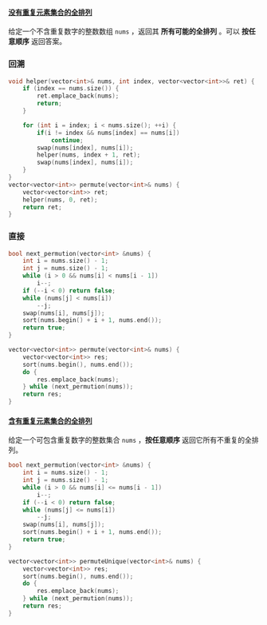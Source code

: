 #### [没有重复元素集合的全排列](https://leetcode-cn.com/problems/VvJkup/)

给定一个不含重复数字的整数数组 `nums` ，返回其 **所有可能的全排列** 。可以 **按任意顺序** 返回答案。



### 回溯

```c++
void helper(vector<int>& nums, int index, vector<vector<int>>& ret) {
	if (index == nums.size()) {
		ret.emplace_back(nums);
		return;
	}

	for (int i = index; i < nums.size(); ++i) {
        if(i != index && nums[index] == nums[i])
            continue;
		swap(nums[index], nums[i]);
		helper(nums, index + 1, ret);
		swap(nums[index], nums[i]);
	}
}
vector<vector<int>> permute(vector<int>& nums) {
	vector<vector<int>> ret;
	helper(nums, 0, ret);
	return ret;
}
```

### 直接

```c++
bool next_permution(vector<int> &nums) {
	int i = nums.size() - 1;
	int j = nums.size() - 1;
	while (i > 0 && nums[i] < nums[i - 1])
		i--;
	if (--i < 0) return false;
	while (nums[j] < nums[i])
		--j;
	swap(nums[i], nums[j]);
	sort(nums.begin() + i + 1, nums.end());
	return true;
}

vector<vector<int>> permute(vector<int>& nums) {
	vector<vector<int>> res;
	sort(nums.begin(), nums.end());
	do {
		res.emplace_back(nums);
	} while (next_permution(nums));
	return res;
}
```

#### [含有重复元素集合的全排列 ](https://leetcode-cn.com/problems/7p8L0Z/)

给定一个可包含重复数字的整数集合 `nums` ，**按任意顺序** 返回它所有不重复的全排列。

```c++
bool next_permution(vector<int> &nums) {
	int i = nums.size() - 1;
	int j = nums.size() - 1;
	while (i > 0 && nums[i] <= nums[i - 1])
		i--;
	if (--i < 0) return false;
	while (nums[j] <= nums[i])
		--j;
	swap(nums[i], nums[j]);
	sort(nums.begin() + i + 1, nums.end());
	return true;
}

vector<vector<int>> permuteUnique(vector<int>& nums) {
	vector<vector<int>> res;
	sort(nums.begin(), nums.end());
	do {
		res.emplace_back(nums);
	} while (next_permution(nums));
	return res;
}
```

